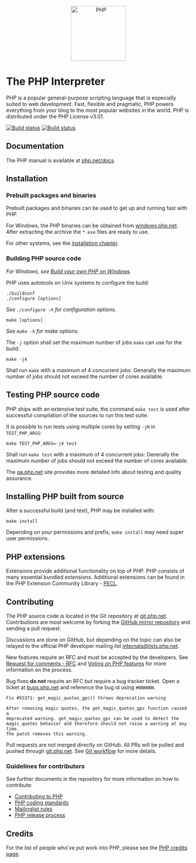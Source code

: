 <div align="center">
    <a href="https://php.net">
        <img
            alt="PHP"
            src="https://static.php.net/www.php.net/images/logos/new-php-logo.svg"
            width="150">
    </a>
</div>

# The PHP Interpreter

PHP is a popular general-purpose scripting language that is especially suited to
web development. Fast, flexible and pragmatic, PHP powers everything from your
blog to the most popular websites in the world. PHP is distributed under the PHP
License v3.01.

[![Build status](https://travis-ci.org/php/php-src.svg?branch=master)](https://travis-ci.org/php/php-src)
[![Build status](https://ci.appveyor.com/api/projects/status/meyur6fviaxgdwdy?svg=true)](https://ci.appveyor.com/project/php/php-src)

## Documentation

The PHP manual is available at [php.net/docs](https://php.net/docs).

## Installation

### Prebuilt packages and binaries

Prebuilt packages and binaries can be used to get up and running fast with PHP.

For Windows, the PHP binaries can be obtained from
[windows.php.net](https://windows.php.net). After extracting the archive the
`*.exe` files are ready to use.

For other systems, see the [installation chapter](https://php.net/install).

### Building PHP source code

*For Windows, see [Build your own PHP on Windows](https://wiki.php.net/internals/windows/stepbystepbuild_sdk_2).*

PHP uses autotools on Unix systems to configure the build:

    ./buildconf
    ./configure [options]

*See `./configure -h` for configuration options.*

    make [options]

*See `make -h` for make options.*

The `-j` option shall set the maximum number of jobs `make` can use for the build:

    make -j4
    
Shall run `make` with a maximum of 4 concurrent jobs: Generally the maximum number of jobs should not exceed the number of cores available.

## Testing PHP source code

PHP ships with an extensive test suite, the command `make test` is used after successful compilation of the sources to run this test suite. 

It is possible to run tests using multiple cores by setting `-jN` in `TEST_PHP_ARGS`:

    make TEST_PHP_ARGS=-j4 test
    
Shall run `make test` with a maximum of 4 concurrent jobs: Generally the maximum number of jobs should not exceed the number of cores available.

The [qa.php.net](https://qa.php.net) site provides more detailed info about testing and quality assurance.

## Installing PHP built from source

After a successful build (and test), PHP may be installed with:

    make install
    
Depending on your permissions and prefix, `make install` may need super user permissions.

## PHP extensions

Extensions provide additional functionality on top of PHP. PHP consists of many
essential bundled extensions. Additional extensions can be found in the PHP
Extension Community Library - [PECL](https://pecl.php.net).

## Contributing

The PHP source code is located in the Git repository at
[git.php.net](https://git.php.net). Contributions are most welcome by forking
the [GitHub mirror repository](https://github.com/php/php-src) and sending a
pull request.

Discussions are done on GitHub, but depending on the topic can also be relayed
to the official PHP developer mailing list internals@lists.php.net.

New features require an RFC and must be accepted by the developers. See
[Request for comments - RFC](https://wiki.php.net/rfc) and
[Voting on PHP features](https://wiki.php.net/rfc/voting) for more information
on the process.

Bug fixes **do not** require an RFC but require a bug tracker ticket. Open a
ticket at [bugs.php.net](https://bugs.php.net) and reference the bug id using
`#NNNNNN`.

    Fix #55371: get_magic_quotes_gpc() throws deprecation warning

    After removing magic quotes, the get_magic_quotes_gpc function caused a
    deprecated warning. get_magic_quotes_gpc can be used to detect the
    magic_quotes behavior and therefore should not raise a warning at any time.
    The patch removes this warning.

Pull requests are not merged directly on GitHub. All PRs will be pulled and
pushed through [git.php.net](https://git.php.net). See
[Git workflow](https://wiki.php.net/vcs/gitworkflow) for more details.

### Guidelines for contributors

See further documents in the repository for more information on how to
contribute:

- [Contributing to PHP](/CONTRIBUTING.md)
- [PHP coding standards](/CODING_STANDARDS)
- [Mailinglist rules](/docs/mailinglist-rules.md)
- [PHP release process](/docs/release-process.md)

## Credits

For the list of people who've put work into PHP, please see the
[PHP credits page](https://php.net/credits.php).
